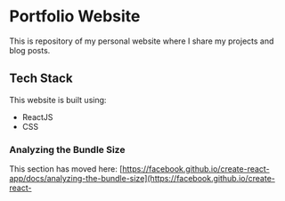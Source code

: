 # Portfolio Website

This is repository of my personal website where I share my projects and blog posts. 

## Tech Stack

This website is built using:
 - ReactJS
 - CSS




### Analyzing the Bundle Size

This section has moved here: [https://facebook.github.io/create-react-app/docs/analyzing-the-bundle-size](https://facebook.github.io/create-react-
